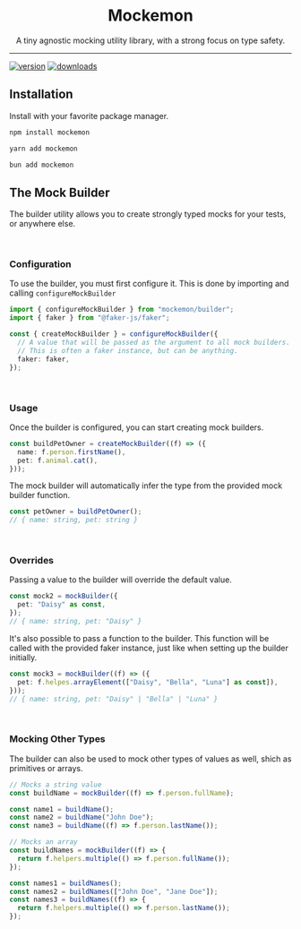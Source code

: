 <div align="center">
  <h1>Mockemon</h1>
  <p>A tiny agnostic mocking utility library, with a strong focus on type safety.</p>
  <hr/>
</div>

[version-badge]: https://img.shields.io/npm/v/mockemon.svg?style=flat-square
[downloads-badge]: https://img.shields.io/npm/dm/mockemon.svg?style=flat-square
[package]: https://www.npmjs.com/package/mockemon
[npmtrends]: http://www.npmtrends.com/mockemon

[![version][version-badge]][package]
[![downloads][downloads-badge]][npmtrends]

## Installation

Install with your favorite package manager.

```sh
npm install mockemon
```

```sh
yarn add mockemon
```

```sh
bun add mockemon
```

## The Mock Builder

The builder utility allows you to create strongly typed mocks for your tests, or anywhere else.

</br>

### Configuration

To use the builder, you must first configure it. This is done by importing and calling `configureMockBuilder`

```ts
import { configureMockBuilder } from "mockemon/builder";
import { faker } from "@faker-js/faker";

const { createMockBuilder } = configureMockBuilder({
  // A value that will be passed as the argument to all mock builders.
  // This is often a faker instance, but can be anything.
  faker: faker,
});
```

</br>

### Usage

Once the builder is configured, you can start creating mock builders.

```ts
const buildPetOwner = createMockBuilder((f) => ({
  name: f.person.firstName(),
  pet: f.animal.cat(),
}));
```

The mock builder will automatically infer the type from the provided mock builder function.

```ts
const petOwner = buildPetOwner();
// { name: string, pet: string }
```

</br>

### Overrides

Passing a value to the builder will override the default value.

```ts
const mock2 = mockBuilder({
  pet: "Daisy" as const,
});
// { name: string, pet: "Daisy" }
```

It's also possible to pass a function to the builder. This function will be called with the provided faker instance, just like when setting up the builder initially.

```ts
const mock3 = mockBuilder((f) => ({
  pet: f.helpes.arrayElement(["Daisy", "Bella", "Luna"] as const]),
}));
// { name: string, pet: "Daisy" | "Bella" | "Luna" }
```

</br>

### Mocking Other Types

The builder can also be used to mock other types of values as well, shich as primitives or arrays.

```ts
// Mocks a string value
const buildName = mockBuilder((f) => f.person.fullName);

const name1 = buildName();
const name2 = buildName("John Doe");
const name3 = buildName((f) => f.person.lastName());
```

```ts
// Mocks an array
const buildNames = mockBuilder((f) => {
  return f.helpers.multiple(() => f.person.fullName());
});

const names1 = buildNames();
const names2 = buildNames(["John Doe", "Jane Doe"]);
const names3 = buildNames((f) => {
  return f.helpers.multiple(() => f.person.lastName());
});
```
